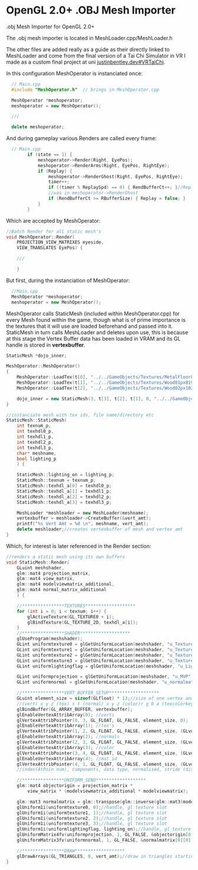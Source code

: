 # OpenGL 2.0+ .OBJ Mesh Importer

.obj Mesh Importer for OpenGL 2.0+

The .obj mesh importer is located in MeshLoader.cpp/MeshLoader.h 

The other files are added really as a guide as their directly linked to MeshLoader and come from the final version of a Tai Chi Simulator in VR I made as a custom final project at uni [justinbentley.dev#VRTaiChi](https://justinbentley.dev/#VRTaiChi).

In this configuration MeshOperator is instanciated once:

```C++
  // Main.cpp
  #include "MeshOperator.h"  // brings in MeshOperator.cpp

  MeshOperator *meshoperator;
  meshoperator = new MeshOperator();

  ///

  delete meshoperator;
```

And during gameplay various Renders are called every frame:

```C++
  // Main.cpp
		if (state == 1) {
			meshoperator->Render(Right, EyePos);
			meshoperator->RenderArms(Right, EyePos, RightEye);
			if (Replay) {
				meshoperator->RenderGhost(Right, EyePos, RightEye);
				timer++;
				if ((timer % ReplaySpd) == 0) { RendBufferCt++; }//Replay Slowdown
				//was in meshoperator->RenderGhost
				if (RendBufferCt >= RBufferSize) { Replay = false; }
			}
		}
```
Which are accepted by MeshOperator:

```C++
//Batch Render for all static mesh's
void MeshOperator::Render(
	PROJECTION_VIEW_MATRIXES eyeside,
	VIEW_TRANSLATES EyePos) {

	///

	}

```

But first, during the instanciation of MeshOperator:

```C++
  //Main.cpp
  MeshOperator *meshoperator;
  meshoperator = new MeshOperator();
```

MeshOperator calls StaticMesh (included within MeshOperator.cpp) for every Mesh found within the game, though what is of prime importance is the textures that it will use are loaded beforehand and passed into it. StaticMesh in turn calls MeshLoader and deletes upon use, this is because at this stage the Vertex Buffer data has been loaded in VRAM and its GL handle is stored in <b>vertexbuffer</b>.
```C++
StaticMesh *dojo_inner;

MeshOperator::MeshOperator()
{
	MeshOperator::LoadTex(t[0], "../../GameObjects/Textures/MetalFloor8192.bmp");//impacts load time (mainly resolution)
	MeshOperator::LoadTex(t[1], "../../GameObjects/Textures/Wood01px8192.bmp");
	MeshOperator::LoadTex(t[2], "../../GameObjects/Textures/Wood02px1024.bmp");

	dojo_inner = new StaticMesh(3, t[3], t[2], t[1], 0, "../../GameObjects/Mesh/DojoInner", true);
}	

//instanciate mesh with tex ids, file name/directory etc
StaticMesh::StaticMesh(
	int texnum_p,
	int texhdl0_p,
	int texhdl1_p,
	int texhdl2_p,
	int texhdl3_p,
	char* meshname,
	bool lighting_p
	) {

	StaticMesh::lighting_on = lighting_p;
	StaticMesh::texnum = texnum_p;
	StaticMesh::texhdl_a[0] = texhdl0_p;
	StaticMesh::texhdl_a[1] = texhdl1_p;
	StaticMesh::texhdl_a[2] = texhdl2_p;
	StaticMesh::texhdl_a[3] = texhdl3_p;

	MeshLoader *meshloader = new MeshLoader(meshname);
	vertexbuffer = meshloader->CreateBuffer(&vert_amt);
	printf("%s Vert Amt = %d \n", meshname, vert_amt);
	delete meshloader;//creates vertexbuffer of mesh and vertex amt
}
```

Which, for interest is later referenced in the Render section:

```C++
//renders a static mesh using its own buffers
void StaticMesh::Render(
	GLuint meshshader,
	glm::mat4 projection_matrix,
	glm::mat4 view_matrix,
	glm::mat4 modelviewmatrix_additional,
	glm::mat4 normal_matrix_additional
	) {

	//****************TEXTURES*******************
	for (int i = 0; i < texnum; i++) {
		glActiveTexture(GL_TEXTURE0 + i);
		glBindTexture(GL_TEXTURE_2D, texhdl_a[i]);
	}
	//****************SHADER*******************
	glUseProgram(meshshader);
	GLint uniformtexture0 = glGetUniformLocation(meshshader, "u_Texture0");
	GLint uniformtexture1 = glGetUniformLocation(meshshader, "u_Texture1");
	GLint uniformtexture2 = glGetUniformLocation(meshshader, "u_Texture2");
	GLint uniformtexture3 = glGetUniformLocation(meshshader, "u_Texture3");
	GLint uniformlightingflag = glGetUniformLocation(meshshader, "u_LightingFlag");

	GLint uniformprojection = glGetUniformLocation(meshshader, "u_MVP");
	GLint uniformnormal = glGetUniformLocation(meshshader, "u_normalmatrix");

	//****************VERT_BUFFER_SETUP*******************
	GLuint element_size = sizeof(GLfloat) * 13;//size of one vertex and attributes, could use vao vbo w/e its called
	//(vert) x y z (tex) s t (normal) x y z (color)r g b a (texcolorkey) i (All GLfloat's)(13 in total)
	glBindBuffer(GL_ARRAY_BUFFER, vertexbuffer);
	glEnableVertexAttribArray(0); //verts
	glVertexAttribPointer(0, 3, GL_FLOAT, GL_FALSE, element_size, 0);
	glEnableVertexAttribArray(1); //tex's
	glVertexAttribPointer(1, 2, GL_FLOAT, GL_FALSE, element_size, (GLvoid *)(sizeof(GLfloat) * 3));
	glEnableVertexAttribArray(2); //normals
	glVertexAttribPointer(2, 3, GL_FLOAT, GL_FALSE, element_size, (GLvoid *)(sizeof(GLfloat) * 5));
	glEnableVertexAttribArray(3); //color
	glVertexAttribPointer(3, 4, GL_FLOAT, GL_FALSE, element_size, (GLvoid *)(sizeof(GLfloat) * 8));
	glEnableVertexAttribArray(4); //mat id
	glVertexAttribPointer(4, 1, GL_FLOAT, GL_FALSE, element_size, (GLvoid *)(sizeof(GLfloat) * 12));
	//index(AtPoin num), components, data type, normalised, stride (dist tween [0][0] >> [1][0]), pointer (dist first ap origin >> this origin)

	//****************UNIFORM_SEND*******************
	glm::mat4 objectorigin = projection_matrix *
		view_matrix * (modelviewmatrix_additional * modelviewmatrix);

	glm::mat3 normalmatrix = glm::transpose(glm::inverse(glm::mat3(modelviewmatrix*normal_matrix_additional)));//will work with identity if no rotate
	glUniform1i(uniformtexture0, 0);//handle, gl texture slot
	glUniform1i(uniformtexture1, 1);//handle, gl texture slot
	glUniform1i(uniformtexture2, 2);//handle, gl texture slot
	glUniform1i(uniformtexture3, 3);//handle, gl texture slot
	glUniform1i(uniformlightingflag, lighting_on);//handle, gl texture slot
	glUniformMatrix4fv(uniformprojection, 1, GL_FALSE, &objectorigin[0][0]);//handle, num matx's, transpose, *projmatrix
	glUniformMatrix3fv(uniformnormal, 1, GL_FALSE, &normalmatrix[0][0]);

	//****************DRAW*******************
	glDrawArrays(GL_TRIANGLES, 0, vert_amt);//draw in triangles starting from 0 vert_amt of vertices from the currently bound buffer
}
```
